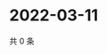 # 2022-03-11

共 0 条

<!-- BEGIN WEIBO -->
<!-- 最后更新时间 Fri Mar 11 2022 16:18:35 GMT+0800 (China Standard Time) -->

<!-- END WEIBO -->
